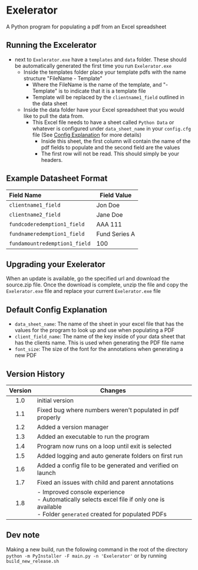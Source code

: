 # Exelerator
A Python program for populating a pdf from an Excel spreadsheet


## Running the Excelerator
- next to `Exelerator.exe` have a `templates` and `data` folder. These should be automatically generated the 
first time you run `Exelerator.exe`
    - Inside the templates folder place your template pdfs with the name structure "FileName - Template"
        - Where the FileName is the name of the template, and "- Template" is to indicate that it is a template file
        - Template will be replaced by the `clientname1_field` outlined in the data sheet
    - Inside the data folder have your Excel spreadsheet that you would like to pull the data from.
        - This Excel file needs to have a sheet called `Python Data` or whatever is configured under `data_sheet_name` 
            in your `config.cfg` file (See [Config Explanation](#default-config-explanation) for more details)
            - Inside this sheet, the first column will contain the name of the pdf fields to populate and the 
                second field are the values
            - The first row will not be read. This should simply be your headers.


## Example Datasheet Format
| Field Name                    | Field Value   |
|:------------------------------|---------------|
| `clientname1_field`           | Jon Doe       |
| `clientname2_field`           | Jane Doe      |
| `fundcoderedemption1_field`   | AAA 111       |
| `fundnameredemption1_field`   | Fund Series A |
| `fundamountredemption1_field` | 100           |


## Upgrading your Exelerator
When an update is available, go the specified url and download the source.zip file.
Once the download is complete, unzip the file and copy the `Exelerator.exe` file and replace 
your current `Exelerator.exe` file


## Default Config Explanation
- `data_sheet_name`: The name of the sheet in your excel file that has the values for the program to look up and use 
when populating a PDF
- `client_field_name`: The name of the key inside of your data sheet that has the clients name. This is used when 
generating the PDF file name
- `font_size`: The size of the font for the annotations when generating a new PDF


## Version History
| Version | Changes                                                                                                                                           |
|:-------:|---------------------------------------------------------------------------------------------------------------------------------------------------|
|   1.0   | initial version                                                                                                                                   |
|   1.1   | Fixed bug where numbers weren't populated in pdf properly                                                                                         |
|   1.2   | Added a version manager                                                                                                                           |
|   1.3   | Added an executable to run the program                                                                                                            |
|   1.4   | Program now runs on a loop until exit is selected                                                                                                 |
|   1.5   | Added logging and auto generate folders on first run                                                                                              |
|   1.6   | Added a config file to be generated and verified on launch                                                                                        |
|   1.7   | Fixed an issues with child and parent annotations                                                                                                 |
|   1.8   | - Improved console experience<br/>- Automatically selects excel file if only one is available<br/>- Folder `generated` created for populated PDFs |


## Dev note
Making a new build, run the following command in the root of the directory
`python -m PyInstaller -F main.py -n 'Exelerator'` or by running `build_new_release.sh`
